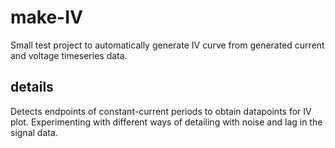 # make-IV
Small test project to automatically generate IV curve from generated current and voltage timeseries data.

## details
Detects endpoints of constant-current periods to obtain datapoints for IV plot. Experimenting with different ways of detailing with noise and lag in the signal data.

